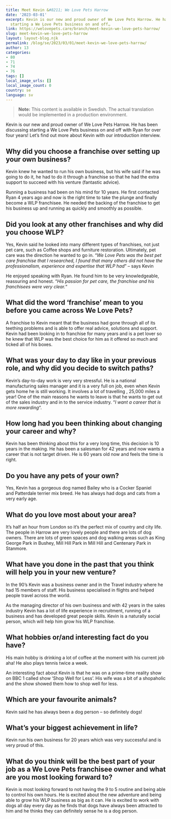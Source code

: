 ```yaml
---
title: Meet Kevin &#8211; We Love Pets Harrow
date: '2023-03-01'
excerpt: Kevin is our new and proud owner of We Love Pets Harrow. He has been discussing
  starting a We Love Pets business on and off…
link: https://welovepets.care/branch/meet-kevin-we-love-pets-harrow/
slug: meet-kevin-we-love-pets-harrow
layout: layout-blog.njk
permalink: /blog/se/2023/03/01/meet-kevin-we-love-pets-harrow/
author: 13
categories:
- 80
- 71
- 74
- 76
tags: []
local_image_urls: []
local_image_count: 0
country: se
language: sv
---
```




> **Note:** This content is available in Swedish. The actual translation would be implemented in a production environment.

Kevin is our new and proud owner of We Love Pets Harrow. He has been discussing starting a We Love Pets business on and off with Ryan for over four years! Let’s find out more about Kevin with our introduction interview.

## Why did you choose a franchise over setting up your own business?

Kevin knew he wanted to run his own business, but his wife said if he was going to do it, he had to do it through a franchise so that he had the extra support to succeed with his venture (fantastic advice).

Running a business had been on his mind for 10 years. He first contacted Ryan 4 years ago and now is the right time to take the plunge and finally become a WLP franchisee. He needed the backing of the franchise to get his business up and running as quickly and smoothly as possible.

## Did you look at any other franchises and why did you choose WLP?

Yes, Kevin said he looked into many different types of franchises, not just pet care, such as Coffee shops and furniture restoration. Ultimately, pet care was the direction he wanted to go in. “*We Love Pets was the best pet care franchise that I researched, I found that many others did not have the professionalism, experience and expertise that WLP had*” – says Kevin

He enjoyed speaking with Ryan. He found him to be very knowledgeable, reassuring and honest. “*His passion for pet care, the franchise and his franchisees were very clear.*“

## What did the word ‘franchise’ mean to you before you came across We Love Pets?

A franchise to Kevin meant that the business had gone through all of its teething problems and is able to offer real advice, solutions and support. Kevin had been looking in to franchise for many years and is a pet lover so he knew that WLP was the best choice for him as it offered so much and ticked all of his boxes.

## What was your day to day like in your previous role, and why did you decide to switch paths?

Kevin’s day-to-day work is very very stressful. He is a national manufacturing sales manager and it is a very full on job, even when Kevin gets home he is still working. It involves a lot of travelling , 25,000 miles a year! One of the main reasons he wants to leave is that he wants to get out of the sales industry and in to the service industry. “*I want a career that is more rewarding*“.

## How long had you been thinking about changing your career and why?

Kevin has been thinking about this for a very long time, this decision is 10 years in the making. He has been a salesman for 42 years and now wants a career that is not target driven. He is 60 years old now and feels the time is right.

## Do you have any pets of your own?

Yes, Kevin has a gorgeous dog named Bailey who is a Cocker Spaniel and Patterdale terrier mix breed. He has always had dogs and cats from a very early age.

## What do you love most about your area?

It’s half an hour from London so it’s the perfect mix of country and city life. The people in Harrow are very lovely people and there are lots of dog owners. There are lots of green spaces and dog walking areas such as King George Park in Bushey, Mill Hill Park in Mill Hill and Centenary Park in Stanmore.

## What have you done in the past that you think will help you in your new venture?

In the 90’s Kevin was a business owner and in the Travel industry where he had 15 members of staff. His business specialised in flights and helped people travel across the world.

As the managing director of his own business and with 42 years in the sales industry Kevin has a lot of life experience in recruitment, running of a business and has developed great people skills. Kevin is a naturally social person, which will help him grow his WLP franchise.

## What hobbies or/and interesting fact do you have?

His main hobby is drinking a lot of coffee at the moment with his current job aha! He also plays tennis twice a week.

An interesting fact about Kevin is that he was on a prime-time reality show on BBC 1 called show ‘Shop Well for Less’. His wife was a bit of a shopaholic and the show showed them how to shop well for less.

## Which are your favourite animals?

Kevin said he has always been a dog person – so definitely dogs!

## What’s your biggest achievement in life?

Kevin run his own business for 20 years which was very successful and is very proud of this.

## What do you think will be the best part of your job as a We Love Pets franchisee owner and what are you most looking forward to?

Kevin is most looking forward to not having the 9 to 5 routine and being able to control his own hours. He is excited about the new adventure and being able to grow his WLP business as big as it can. He is excited to work with dogs all day every day as he finds that dogs have always been attracted to him and he thinks they can definitely sense he is a dog person.